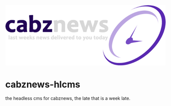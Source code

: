 <div align="center">
    <img src="logov1.png">
</div>

# cabznews-hlcms
the headless cms for cabznews, the late that is a week late.
